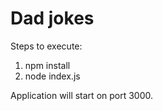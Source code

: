 # Dad jokes

Steps to execute:

1. npm install
2. node index.js

Application will start on port 3000.
